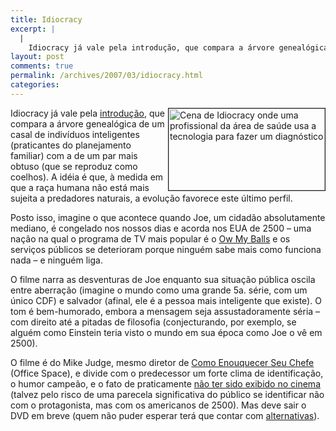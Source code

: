 ```yaml
---
title: Idiocracy
excerpt: |
  |
    Idiocracy já vale pela introdução, que compara a árvore genealógica de um casal de indivíduos inteligentes (praticantes do planejamento familiar) com a de um par mais obtuso (que se reproduz como coelhos). A idéia é que, à medida em que...
layout: post
comments: true
permalink: /archives/2007/03/idiocracy.html
categories:
---
```

<img title="Cena de Idiocracy onde uma profissional da área de saúde usa a tecnologia para fazer um diagnóstico" src="//chester.me/archives/img/idiocracy.jpg" width="250" height="131" align="right" border="1" style="margin-left:2px" />Idiocracy já vale pela [introdução][1], que compara a árvore genealógica de um casal de indivíduos inteligentes (praticantes do planejamento familiar) com a de um par mais obtuso (que se reproduz como coelhos). A idéia é que, à medida em que a raça humana não está mais sujeita a predadores naturais, a evolução favorece este último perfil.

Posto isso, imagine o que acontece quando Joe, um cidadão absolutamente mediano, é congelado nos nossos dias e acorda nos EUA de 2500 &#8211; uma nação na qual o programa de TV mais popular é o [Ow My Balls][2] e os serviços públicos se deterioram porque ninguém sabe mais como funciona nada &#8211; e ninguém liga.

O filme narra as desventuras de Joe enquanto sua situação pública oscila entre aberração (imagine o mundo como uma grande 5a. série, com um único CDF) e salvador (afinal, ele é a pessoa mais inteligente que existe). O tom é bem-humorado, embora a mensagem seja assustadoramente séria &#8211; com direito até a pitadas de filosofia (conjecturando, por exemplo, se alguém como Einstein teria visto o mundo em sua época como Joe o vê em 2500).

O filme é do Mike Judge, mesmo diretor de [Como Enouquecer Seu Chefe][3] (Office Space), e divide com o predecessor um forte clima de identificação, o humor campeão, e o fato de praticamente [não ter sido exibido no cinema][4] (talvez pelo risco de uma parecela significativa do público se identificar não com o protagonista, mas com os americanos de 2500). Mas deve sair o DVD em breve (quem não puder esperar terá que contar com [alternativas][5]).

 [1]: http://www.youtube.com/watch?v=BXRjmyJFzrU
 [2]: http://www.youtube.com/watch?v=r_4jrMwvZ2A
 [3]: http://www.americanas.com.br/prod/104032/DVDStore
 [4]: http://carnaval.globo.com/Noticias/0,,MUL5712-7086,00.html
 [5]: magnet:?xt=urn:btih:Q42BAYJQRHFX72P25U2ELNYNLDPD34JR

